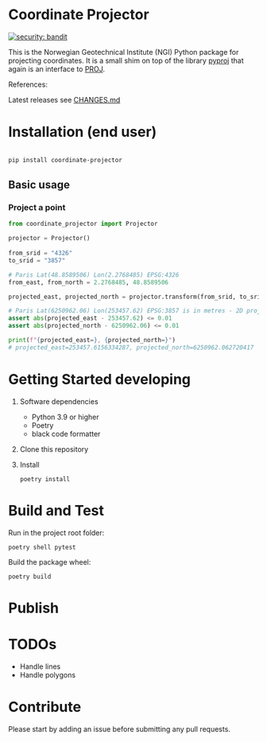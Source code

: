 # Coordinate Projector

[![security: bandit](https://img.shields.io/badge/security-bandit-yellow.svg)](https://github.com/PyCQA/bandit)

This is the Norwegian Geotechnical Institute (NGI) Python package for projecting coordinates. 
It is a small shim on top of the library [pyproj](https://github.com/pyproj4/pyproj) that again is an interface to 
 [PROJ](https://proj.org/).  

References:

Latest releases see [CHANGES.md](CHANGES.md)

# Installation (end user) 

```bash

pip install coordinate-projector

```

## Basic usage

### Project a point

```python
from coordinate_projector import Projector

projector = Projector()
 
from_srid = "4326"
to_srid = "3857"

# Paris Lat(48.8589506) Lon(2.2768485) EPSG:4326
from_east, from_north = 2.2768485, 48.8589506 

projected_east, projected_north = projector.transform(from_srid, to_srid, from_east, from_north)

# Paris Lat(6250962.06) Lon(253457.62) EPSG:3857 is in metres - 2D projection
assert abs(projected_east - 253457.62) <= 0.01
assert abs(projected_north - 6250962.06) <= 0.01 

print(f"{projected_east=}, {projected_north=}")
# projected_east=253457.6156334287, projected_north=6250962.062720417
```

# Getting Started developing

1. Software dependencies

   - Python 3.9 or higher
   - Poetry
   - black code formatter

2. Clone this repository

3. Install

   `poetry install`



# Build and Test

Run in the project root folder: 

    poetry shell pytest 

Build the package wheel: 

    poetry build

# Publish

# TODOs

- Handle lines
- Handle polygons

# Contribute

Please start by adding an issue before submitting any pull requests.

